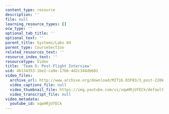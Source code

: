 ```yaml
---
content_type: resource
description: ''
file: null
learning_resource_types: []
ocw_type: ''
optional_tab_title: ''
optional_text: ''
parent_title: Systems/Labs 04
parent_type: CourseSection
related_resources_text: ''
resource_index_text: ''
resourcetype: Video
title: 'Team 5: Post-Flight Interview'
uid: 4b134353-1be2-ca9e-17bb-4d2c344db681
video_files:
  archive_url: http://www.archive.org/download/MIT16.03F03/3_post-220k.mp4
  video_captions_file: null
  video_thumbnail_file: https://img.youtube.com/vi/xqwHRjUfECk/default.jpg
  video_transcript_file: null
video_metadata:
  youtube_id: xqwHRjUfECk
---
```

